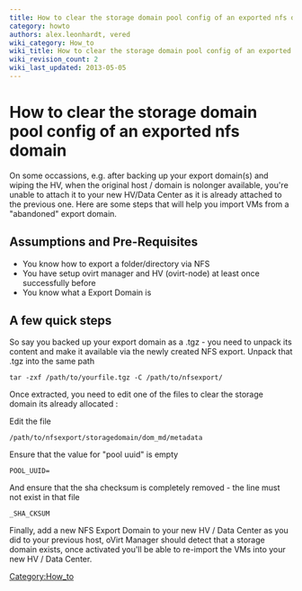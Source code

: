 ```yaml
---
title: How to clear the storage domain pool config of an exported nfs domain
category: howto
authors: alex.leonhardt, vered
wiki_category: How_to
wiki_title: How to clear the storage domain pool config of an exported nfs domain
wiki_revision_count: 2
wiki_last_updated: 2013-05-05
---
```


# How to clear the storage domain pool config of an exported nfs domain

On some occassions, e.g. after backing up your export domain(s) and wiping the HV, when the original host / domain is nolonger available, you're unable to attach it to your new HV/Data Center as it is already attached to the previous one. Here are some steps that will help you import VMs from a "abandoned" export domain.

## Assumptions and Pre-Requisites

*   You know how to export a folder/directory via NFS
*   You have setup ovirt manager and HV (ovirt-node) at least once successfully before
*   You know what a Export Domain is

## A few quick steps

So say you backed up your export domain as a .tgz - you need to unpack its content and make it available via the newly created NFS export. Unpack that .tgz into the same path

    tar -zxf /path/to/yourfile.tgz -C /path/to/nfsexport/

Once extracted, you need to edit one of the files to clear the storage domain its already allocated :

Edit the file

    /path/to/nfsexport/storagedomain/dom_md/metadata

Ensure that the value for "pool uuid" is empty

    POOL_UUID=

And ensure that the sha checksum is completely removed - the line must not exist in that file

    _SHA_CKSUM

Finally, add a new NFS Export Domain to your new HV / Data Center as you did to your previous host, oVirt Manager should detect that a storage domain exists, once activated you'll be able to re-import the VMs into your new HV / Data Center.

<Category:How_to>

